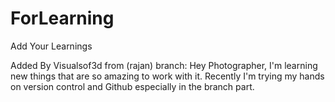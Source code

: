 # ForLearning

Add Your Learnings

Added By Visualsof3d from (rajan) branch:
Hey Photographer, I'm learning new things that are so amazing to work with it. 
Recently I'm trying my hands on version control and Github especially in the branch part.
